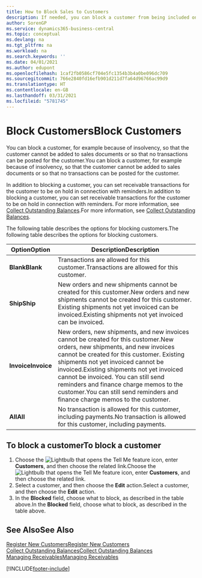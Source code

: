 ```yaml
---
title: How to Block Sales to Customers
description: If needed, you can block a customer from being included on sales documents and other sales transactions.
author: SorenGP
ms.service: dynamics365-business-central
ms.topic: conceptual
ms.devlang: na
ms.tgt_pltfrm: na
ms.workload: na
ms.search.keywords: ''
ms.date: 04/01/2021
ms.author: edupont
ms.openlocfilehash: 1caf2fb0586cf704e5fc1354b3b4a0be096dc709
ms.sourcegitcommit: 766e2840fd16efb901d211d7fa64d96766ac99d9
ms.translationtype: HT
ms.contentlocale: en-GB
ms.lasthandoff: 03/31/2021
ms.locfileid: "5781745"
---
```

# <a name="block-customers"></a><span data-ttu-id="10fa6-103">Block Customers</span><span class="sxs-lookup"><span data-stu-id="10fa6-103">Block Customers</span></span>
<span data-ttu-id="10fa6-104">You can block a customer, for example because of insolvency, so that the customer cannot be added to sales documents or so that no transactions can be posted for the customer.</span><span class="sxs-lookup"><span data-stu-id="10fa6-104">You can block a customer, for example because of insolvency, so that the customer cannot be added to sales documents or so that no transactions can be posted for the customer.</span></span>

<span data-ttu-id="10fa6-105">In addition to blocking a customer, you can set receivable transactions for the customer to be on hold in connection with reminders.</span><span class="sxs-lookup"><span data-stu-id="10fa6-105">In addition to blocking a customer, you can set receivable transactions for the customer to be on hold in connection with reminders.</span></span> <span data-ttu-id="10fa6-106">For more information, see [Collect Outstanding Balances](receivables-collect-outstanding-balances.md).</span><span class="sxs-lookup"><span data-stu-id="10fa6-106">For more information, see [Collect Outstanding Balances](receivables-collect-outstanding-balances.md).</span></span>   

<span data-ttu-id="10fa6-107">The following table describes the options for blocking customers.</span><span class="sxs-lookup"><span data-stu-id="10fa6-107">The following table describes the options for blocking customers.</span></span>  

|<span data-ttu-id="10fa6-108">Option</span><span class="sxs-lookup"><span data-stu-id="10fa6-108">Option</span></span>|<span data-ttu-id="10fa6-109">Description</span><span class="sxs-lookup"><span data-stu-id="10fa6-109">Description</span></span>|  
|--------------------|------------|  
|<span data-ttu-id="10fa6-110">**Blank**</span><span class="sxs-lookup"><span data-stu-id="10fa6-110">**Blank**</span></span>|<span data-ttu-id="10fa6-111">Transactions are allowed for this customer.</span><span class="sxs-lookup"><span data-stu-id="10fa6-111">Transactions are allowed for this customer.</span></span>|
|<span data-ttu-id="10fa6-112">**Ship**</span><span class="sxs-lookup"><span data-stu-id="10fa6-112">**Ship**</span></span>|<span data-ttu-id="10fa6-113">New orders and new shipments cannot be created for this customer.</span><span class="sxs-lookup"><span data-stu-id="10fa6-113">New orders and new shipments cannot be created for this customer.</span></span> <span data-ttu-id="10fa6-114">Existing shipments not yet invoiced can be invoiced.</span><span class="sxs-lookup"><span data-stu-id="10fa6-114">Existing shipments not yet invoiced can be invoiced.</span></span>|  
|<span data-ttu-id="10fa6-115">**Invoice**</span><span class="sxs-lookup"><span data-stu-id="10fa6-115">**Invoice**</span></span>|<span data-ttu-id="10fa6-116">New orders, new shipments, and new invoices cannot be created for this customer.</span><span class="sxs-lookup"><span data-stu-id="10fa6-116">New orders, new shipments, and new invoices cannot be created for this customer.</span></span> <span data-ttu-id="10fa6-117">Existing shipments not yet invoiced cannot be invoiced.</span><span class="sxs-lookup"><span data-stu-id="10fa6-117">Existing shipments not yet invoiced cannot be invoiced.</span></span> <span data-ttu-id="10fa6-118">You can still send reminders and finance charge memos to the customer.</span><span class="sxs-lookup"><span data-stu-id="10fa6-118">You can still send reminders and finance charge memos to the customer.</span></span>|  
|<span data-ttu-id="10fa6-119">**All**</span><span class="sxs-lookup"><span data-stu-id="10fa6-119">**All**</span></span>|<span data-ttu-id="10fa6-120">No transaction is allowed for this customer, including payments.</span><span class="sxs-lookup"><span data-stu-id="10fa6-120">No transaction is allowed for this customer, including payments.</span></span>|  

## <a name="to-block-a-customer"></a><span data-ttu-id="10fa6-121">To block a customer</span><span class="sxs-lookup"><span data-stu-id="10fa6-121">To block a customer</span></span>  
1. <span data-ttu-id="10fa6-122">Choose the ![Lightbulb that opens the Tell Me feature](media/ui-search/search_small.png "Tell me what you want to do") icon, enter **Customers**, and then choose the related link.</span><span class="sxs-lookup"><span data-stu-id="10fa6-122">Choose the ![Lightbulb that opens the Tell Me feature](media/ui-search/search_small.png "Tell me what you want to do") icon, enter **Customers**, and then choose the related link.</span></span>
2. <span data-ttu-id="10fa6-123">Select a customer, and then choose the **Edit** action.</span><span class="sxs-lookup"><span data-stu-id="10fa6-123">Select a customer, and then choose the **Edit** action.</span></span>
3. <span data-ttu-id="10fa6-124">In the **Blocked** field, choose what to block, as described in the table above.</span><span class="sxs-lookup"><span data-stu-id="10fa6-124">In the **Blocked** field, choose what to block, as described in the table above.</span></span>

## <a name="see-also"></a><span data-ttu-id="10fa6-125">See Also</span><span class="sxs-lookup"><span data-stu-id="10fa6-125">See Also</span></span>  
[<span data-ttu-id="10fa6-126">Register New Customers</span><span class="sxs-lookup"><span data-stu-id="10fa6-126">Register New Customers</span></span>](sales-how-register-new-customers.md)  
[<span data-ttu-id="10fa6-127">Collect Outstanding Balances</span><span class="sxs-lookup"><span data-stu-id="10fa6-127">Collect Outstanding Balances</span></span>](receivables-collect-outstanding-balances.md)  
[<span data-ttu-id="10fa6-128">Managing Receivables</span><span class="sxs-lookup"><span data-stu-id="10fa6-128">Managing Receivables</span></span>](receivables-manage-receivables.md)  


[!INCLUDE[footer-include](includes/footer-banner.md)]